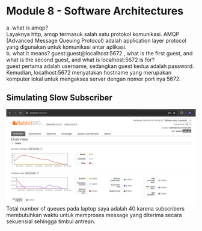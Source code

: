 # Module 8 - Software Architectures #
a. what is amqp?<br>
Layaknya http, amqp termasuk salah satu protokol komunikasi. AMQP (Advanced Message Queuing Protocol) adalah application layer protocol yang digunakan untuk komunikasi antar aplikasi. <br>
b. what it means? guest:guest@localhost:5672 , what is the first guest, and what is the second guest, and what is localhost:5672 is for? <br>
guest pertama adalah username, sedangkan guest kedua adalah password. Kemudian, localhost:5672 menyatakan hostname yang merupakan komputer lokal untuk mengakses server dengan nomor port nya 5672.
## Simulating Slow Subscriber ##
![Simulating Slow Subscriber](img/RMQSleep.png)
Total number of queues pada laptop saya adalah 40 karena subscribers membutuhkan waktu untuk memproses message yang diterima secara sekuensial sehingga timbul antrean.